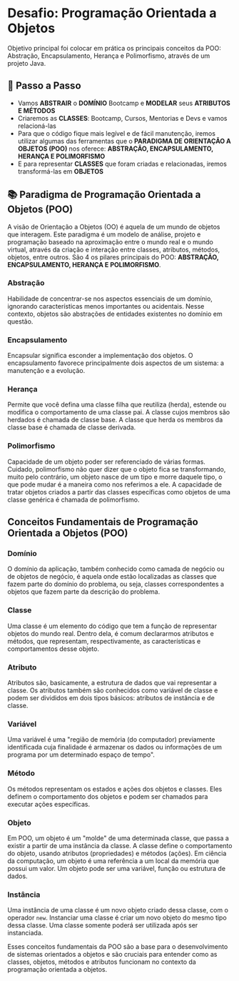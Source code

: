 # Desafio: Programação Orientada a Objetos

Objetivo principal foi colocar em prática os principais conceitos da POO: Abstração, Encapsulamento, Herança e Polimorfismo, através de um projeto Java.

## 👣 Passo a Passo

- Vamos **ABSTRAIR** o **DOMÍNIO** Bootcamp e **MODELAR** seus **ATRIBUTOS E MÉTODOS**
- Criaremos as **CLASSES**: Bootcamp, Cursos, Mentorias e Devs e vamos relacioná-las
- Para que o código fique mais legível e de fácil manutenção, iremos utilizar algumas das ferramentas que o **PARADIGMA DE ORIENTAÇÃO A OBJETOS (POO)** nos oferece: **ABSTRAÇÃO, ENCAPSULAMENTO, HERANÇA E POLIMORFISMO**
- E para representar **CLASSES** que foram criadas e relacionadas, iremos transformá-las em **OBJETOS**

## 📚 Paradigma de Programação Orientada a Objetos (POO)

A visão de Orientação a Objetos (OO) é aquela de um mundo de objetos que interagem. Este paradigma é um modelo de análise, projeto e programação baseado na aproximação entre o mundo real e o mundo virtual, através da criação e interação entre classes, atributos, métodos, objetos, entre outros. São 4 os pilares principais do POO: **ABSTRAÇÃO, ENCAPSULAMENTO, HERANÇA E POLIMORFISMO**.

### Abstração

Habilidade de concentrar-se nos aspectos essenciais de um domínio, ignorando características menos importantes ou acidentais. Nesse contexto, objetos são abstrações de entidades existentes no domínio em questão.

### Encapsulamento

Encapsular significa esconder a implementação dos objetos. O encapsulamento favorece principalmente dois aspectos de um sistema: a manutenção e a evolução.

### Herança

Permite que você defina uma classe filha que reutiliza (herda), estende ou modifica o comportamento de uma classe pai. A classe cujos membros são herdados é chamada de classe base. A classe que herda os membros da classe base é chamada de classe derivada.

### Polimorfismo

Capacidade de um objeto poder ser referenciado de várias formas. Cuidado, polimorfismo não quer dizer que o objeto fica se transformando, muito pelo contrário, um objeto nasce de um tipo e morre daquele tipo, o que pode mudar é a maneira como nos referimos a ele. A capacidade de tratar objetos criados a partir das classes específicas como objetos de uma classe genérica é chamada de polimorfismo.

## Conceitos Fundamentais de Programação Orientada a Objetos (POO)

### Domínio

O domínio da aplicação, também conhecido como camada de negócio ou de objetos de negócio, é aquela onde estão localizadas as classes que fazem parte do domínio do problema, ou seja, classes correspondentes a objetos que fazem parte da descrição do problema.

### Classe

Uma classe é um elemento do código que tem a função de representar objetos do mundo real. Dentro dela, é comum declararmos atributos e métodos, que representam, respectivamente, as características e comportamentos desse objeto.

### Atributo

Atributos são, basicamente, a estrutura de dados que vai representar a classe. Os atributos também são conhecidos como variável de classe e podem ser divididos em dois tipos básicos: atributos de instância e de classe.

### Variável

Uma variável é uma "região de memória (do computador) previamente identificada cuja finalidade é armazenar os dados ou informações de um programa por um determinado espaço de tempo".

### Método

Os métodos representam os estados e ações dos objetos e classes. Eles definem o comportamento dos objetos e podem ser chamados para executar ações específicas.

### Objeto

Em POO, um objeto é um "molde" de uma determinada classe, que passa a existir a partir de uma instância da classe. A classe define o comportamento do objeto, usando atributos (propriedades) e métodos (ações). Em ciência da computação, um objeto é uma referência a um local da memória que possui um valor. Um objeto pode ser uma variável, função ou estrutura de dados.

### Instância

Uma instância de uma classe é um novo objeto criado dessa classe, com o operador `new`. Instanciar uma classe é criar um novo objeto do mesmo tipo dessa classe. Uma classe somente poderá ser utilizada após ser instanciada.

Esses conceitos fundamentais da POO são a base para o desenvolvimento de sistemas orientados a objetos e são cruciais para entender como as classes, objetos, métodos e atributos funcionam no contexto da programação orientada a objetos.
